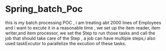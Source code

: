 # Spring_batch_Poc
this is my batch processing POC , i am treating abt 2000 lines of Employees and i want to excute it in a reasonable time , we set up the item reader, item writer,and item processor, we set the Step to run those tasks and call the job that should take care of the Step , a job can have multiple steps,i also used taskExcutor to parallelize the excution of these tasks.
